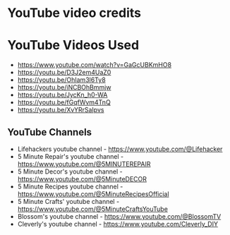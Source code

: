 # YouTube video credits

# YouTube Videos Used

- https://www.youtube.com/watch?v=GaGcUBKmHO8
- https://youtu.be/D3J2em4UaZ0
- https://youtu.be/OhIam3l6Ty8
- https://youtu.be/iNCBOhBmmjw
- https://youtu.be/JycKn_h0-WA
- https://youtu.be/fGqfWvm4TnQ
- https://youtu.be/XvYRrSaIpvs

## YouTube Channels

- Lifehackers youtube channel - https://www.youtube.com/@Lifehacker
- 5 Minute Repair's youtube channel - https://www.youtube.com/@5MINUTEREPAIR
- 5 Minute Decor's youtube channel - https://www.youtube.com/@5MinuteDECOR
- 5 Minute Recipes youtube channel - https://www.youtube.com/@5MinuteRecipesOfficial
- 5 Minute Crafts' youtube channel - https://www.youtube.com/@5MinuteCraftsYouTube
- Blossom's youtube channel - https://www.youtube.com/@BlossomTV
- Cleverly's youtube channel - https://www.youtube.com/Cleverly_DIY
